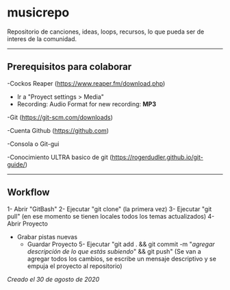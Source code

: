 # musicrepo

Repositorio de canciones, ideas, loops, recursos, lo que pueda ser de interes de la comunidad.

----------------------------
Prerequisitos para colaborar
----------------------------

-Cockos Reaper (https://www.reaper.fm/download.php)
  - Ir a "Proyect settings > Media"
  - Recording: Audio Format for new recording: **MP3**

-Git (https://git-scm.com/downloads)

-Cuenta Github (https://github.com)

-Consola o Git-gui

-Conocimiento ULTRA basico de git (https://rogerdudler.github.io/git-guide/)

-----------------------------
Workflow
-----------------------------

1- Abrir "GitBash"
2- Ejecutar "git clone" (la primera vez)
3- Ejecutar "git pull" (en ese momento se tienen locales todos los temas actualizados)
4- Abrir Proyecto
  - Grabar pistas nuevas
     - Guardar Proyecto
5- Ejecutar "git add . && git commit -m "*agregar descripción de lo que estás subiendo*" && git push" (Se van a agregar todos los cambios, se escribe un mensaje descriptivo y se empuja el proyecto al repositorio)

*Creado el 30 de agosto de 2020*
